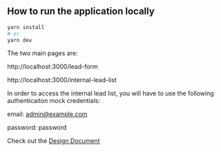## How to run the application locally

```bash
yarn install
# or
yarn dev
```

The two main pages are:

http://localhost:3000/lead-form 

http://localhost:3000/internal-lead-list

In order to access the internal lead list, you will have to use the following authenticaiton mock credentials:

email: admin@example.com

password: password

Check out the [Design Document](https://github.com/dougwperez/alma-app/blob/main/DesignDocument.MD)




